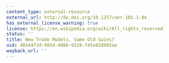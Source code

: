 ```yaml
---
content_type: external-resource
external_url: http://dx.doi.org/10.1257/aer.102.1.94
has_external_license_warning: true
license: https://en.wikipedia.org/wiki/All_rights_reserved
status: ''
title: New Trade Models, Same Old Gains?
uid: d8544f3d-985d-4886-9319-f45e82d005ae
wayback_url: ''
---
```

